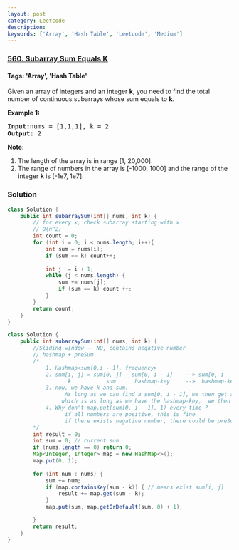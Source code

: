 ```yaml
---
layout: post
category: Leetcode
description: 
keywords: ['Array', 'Hash Table', 'Leetcode', 'Medium']
---
```

### [560. Subarray Sum Equals K](https://leetcode.com/problems/subarray-sum-equals-k)

#### Tags: 'Array', 'Hash Table'

<div class="content__u3I1 question-content__JfgR"><div><p>Given an array of integers and an integer <b>k</b>, you need to find the total number of continuous subarrays whose sum equals to <b>k</b>.</p>
<p><b>Example 1:</b><br/>
</p><pre><b>Input:</b>nums = [1,1,1], k = 2
<b>Output:</b> 2
</pre>
<p></p>
<p><b>Note:</b><br/>
</p><ol>
<li>The length of the array is in range [1, 20,000].</li>
<li>The range of numbers in the array is [-1000, 1000] and the range of the integer <b>k</b> is [-1e7, 1e7].</li>
</ol>
<p></p>
</div></div>

### Solution
```java
class Solution {
    public int subarraySum(int[] nums, int k) {
        // for every x, check subarray starting with x
        // O(n^2)
        int count = 0;
        for (int i = 0; i < nums.length; i++){
            int sum = nums[i];
            if (sum == k) count++;
            
            int j  = i + 1;
            while (j < nums.length) {
                sum += nums[j];
                if (sum == k) count ++;
            }
        }
        return count;
    }
}

class Solution {
    public int subarraySum(int[] nums, int k) {
        //Sliding window -- NO, contains negative number
        // hashmap + preSum  
        /*
            1. Hashmap<sum[0,i - 1], frequency>
            2. sum[i, j] = sum[0, j] - sum[0, i - 1]    --> sum[0, i - 1] = sum[0, j] - sum[i, j]
                   k           sum      hashmap-key     -->  hashmap-key  =  sum - k
            3. now, we have k and sum.  
                  As long as we can find a sum[0, i - 1], we then get a valid subarray
                 which is as long as we have the hashmap-key,  we then get a valid subarray
            4. Why don't map.put(sum[0, i - 1], 1) every time ?
                  if all numbers are positive, this is fine
                  if there exists negative number, there could be preSum frequency > 1
        */
        int result = 0;
        int sum = 0; // current sum
        if (nums.length == 0) return 0;
        Map<Integer, Integer> map = new HashMap<>();
        map.put(0, 1);
        
        for (int num : nums) {
            sum += num;
            if (map.containsKey(sum - k)) { // means exist sum[i, j]
                result += map.get(sum - k);
            }
            map.put(sum, map.getOrDefault(sum, 0) + 1);

        }
        return result;
    }
}



```
